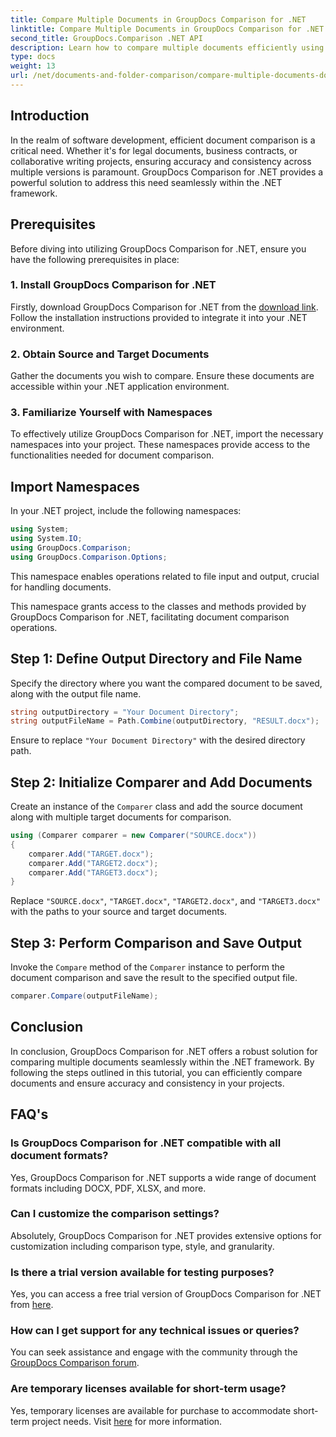 ```yaml
---
title: Compare Multiple Documents in GroupDocs Comparison for .NET
linktitle: Compare Multiple Documents in GroupDocs Comparison for .NET
second_title: GroupDocs.Comparison .NET API
description: Learn how to compare multiple documents efficiently using GroupDocs Comparison for .NET. Follow our step-by-step guide for seamless integration.
type: docs
weight: 13
url: /net/documents-and-folder-comparison/compare-multiple-documents-dotnet/
---
```

## Introduction
In the realm of software development, efficient document comparison is a critical need. Whether it's for legal documents, business contracts, or collaborative writing projects, ensuring accuracy and consistency across multiple versions is paramount. GroupDocs Comparison for .NET provides a powerful solution to address this need seamlessly within the .NET framework.
## Prerequisites
Before diving into utilizing GroupDocs Comparison for .NET, ensure you have the following prerequisites in place:
### 1. Install GroupDocs Comparison for .NET
Firstly, download GroupDocs Comparison for .NET from the [download link](https://releases.groupdocs.com/comparison/net/). Follow the installation instructions provided to integrate it into your .NET environment.
### 2. Obtain Source and Target Documents
Gather the documents you wish to compare. Ensure these documents are accessible within your .NET application environment.
### 3. Familiarize Yourself with Namespaces
To effectively utilize GroupDocs Comparison for .NET, import the necessary namespaces into your project. These namespaces provide access to the functionalities needed for document comparison.

## Import Namespaces
In your .NET project, include the following namespaces:

```csharp
using System;
using System.IO;
using GroupDocs.Comparison;
using GroupDocs.Comparison.Options;
```
This namespace enables operations related to file input and output, crucial for handling documents.

This namespace grants access to the classes and methods provided by GroupDocs Comparison for .NET, facilitating document comparison operations.
## Step 1: Define Output Directory and File Name
Specify the directory where you want the compared document to be saved, along with the output file name.
```csharp
string outputDirectory = "Your Document Directory";
string outputFileName = Path.Combine(outputDirectory, "RESULT.docx");
```
Ensure to replace `"Your Document Directory"` with the desired directory path.
## Step 2: Initialize Comparer and Add Documents
Create an instance of the `Comparer` class and add the source document along with multiple target documents for comparison.
```csharp
using (Comparer comparer = new Comparer("SOURCE.docx"))
{
    comparer.Add("TARGET.docx");
    comparer.Add("TARGET2.docx");
    comparer.Add("TARGET3.docx");
}
```
Replace `"SOURCE.docx"`, `"TARGET.docx"`, `"TARGET2.docx"`, and `"TARGET3.docx"` with the paths to your source and target documents.
## Step 3: Perform Comparison and Save Output
Invoke the `Compare` method of the `Comparer` instance to perform the document comparison and save the result to the specified output file.
```csharp
comparer.Compare(outputFileName);
```

## Conclusion
In conclusion, GroupDocs Comparison for .NET offers a robust solution for comparing multiple documents seamlessly within the .NET framework. By following the steps outlined in this tutorial, you can efficiently compare documents and ensure accuracy and consistency in your projects.
## FAQ's
### Is GroupDocs Comparison for .NET compatible with all document formats?
Yes, GroupDocs Comparison for .NET supports a wide range of document formats including DOCX, PDF, XLSX, and more.
### Can I customize the comparison settings?
Absolutely, GroupDocs Comparison for .NET provides extensive options for customization including comparison type, style, and granularity.
### Is there a trial version available for testing purposes?
Yes, you can access a free trial version of GroupDocs Comparison for .NET from [here](https://releases.groupdocs.com/).
### How can I get support for any technical issues or queries?
You can seek assistance and engage with the community through the [GroupDocs Comparison forum](https://forum.groupdocs.com/c/comparison/12).
### Are temporary licenses available for short-term usage?
Yes, temporary licenses are available for purchase to accommodate short-term project needs. Visit [here](https://purchase.groupdocs.com/temporary-license/) for more information.
